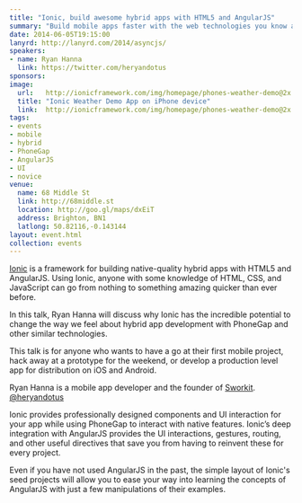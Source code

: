 ```yaml
---
title: "Ionic, build awesome hybrid apps with HTML5 and AngularJS"
summary: "Build mobile apps faster with the web technologies you know and love."
date: 2014-06-05T19:15:00
lanyrd: http://lanyrd.com/2014/asyncjs/
speakers:
- name: Ryan Hanna
  link: https://twitter.com/heryandotus
sponsors:
image:
  url:   http://ionicframework.com/img/homepage/phones-weather-demo@2x.png
  title: "Ionic Weather Demo App on iPhone device"
  link:  http://ionicframework.com/img/homepage/phones-weather-demo@2x.png
tags:
- events
- mobile
- hybrid
- PhoneGap
- AngularJS
- UI
- novice
venue:
  name: 68 Middle St
  link: http://68middle.st
  location: http://goo.gl/maps/dxEiT
  address: Brighton, BN1
  latlong: 50.82116,-0.143144
layout: event.html
collection: events
---
```


[Ionic](http://ionicframework.com) is a framework for building native-quality hybrid apps with HTML5 and AngularJS. Using Ionic, anyone with some knowledge of HTML, CSS, and JavaScript can go from nothing to something amazing quicker than ever before.

In this talk, Ryan Hanna will discuss why Ionic has the incredible potential to change the way we feel about hybrid app development with PhoneGap and other similar technologies.

This talk is for anyone who wants to have a go at their first mobile project, hack away at a prototype for the weekend, or develop a production level app for distribution on iOS and Android.

Ryan Hanna is a mobile app developer and the founder of [Sworkit](http://sworkit.com). [@heryandotus](http://twitter.com/heryandotus)

Ionic provides professionally designed components and UI interaction for your app while using PhoneGap to interact with native features. Ionic’s deep integration with AngularJS provides the UI interactions, gestures, routing, and other useful directives that save you from having to reinvent these for every project.

Even if you have not used AngularJS in the past, the simple layout of Ionic's seed projects will allow you to ease your way into learning the concepts of AngularJS with just a few manipulations of their examples.
